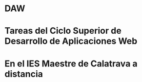 # DAW

# Tareas del Ciclo Superior de Desarrollo de Aplicaciones Web

# En el IES Maestre de Calatrava a distancia
